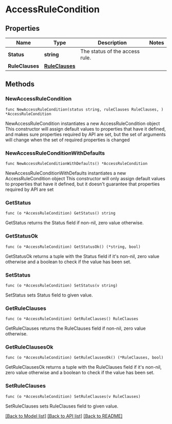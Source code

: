 # AccessRuleCondition

## Properties

Name | Type | Description | Notes
------------ | ------------- | ------------- | -------------
**Status** | **string** | The status of the access rule. | 
**RuleClauses** | [**RuleClauses**](RuleClauses.md) |  | 

## Methods

### NewAccessRuleCondition

`func NewAccessRuleCondition(status string, ruleClauses RuleClauses, ) *AccessRuleCondition`

NewAccessRuleCondition instantiates a new AccessRuleCondition object
This constructor will assign default values to properties that have it defined,
and makes sure properties required by API are set, but the set of arguments
will change when the set of required properties is changed

### NewAccessRuleConditionWithDefaults

`func NewAccessRuleConditionWithDefaults() *AccessRuleCondition`

NewAccessRuleConditionWithDefaults instantiates a new AccessRuleCondition object
This constructor will only assign default values to properties that have it defined,
but it doesn't guarantee that properties required by API are set

### GetStatus

`func (o *AccessRuleCondition) GetStatus() string`

GetStatus returns the Status field if non-nil, zero value otherwise.

### GetStatusOk

`func (o *AccessRuleCondition) GetStatusOk() (*string, bool)`

GetStatusOk returns a tuple with the Status field if it's non-nil, zero value otherwise
and a boolean to check if the value has been set.

### SetStatus

`func (o *AccessRuleCondition) SetStatus(v string)`

SetStatus sets Status field to given value.


### GetRuleClauses

`func (o *AccessRuleCondition) GetRuleClauses() RuleClauses`

GetRuleClauses returns the RuleClauses field if non-nil, zero value otherwise.

### GetRuleClausesOk

`func (o *AccessRuleCondition) GetRuleClausesOk() (*RuleClauses, bool)`

GetRuleClausesOk returns a tuple with the RuleClauses field if it's non-nil, zero value otherwise
and a boolean to check if the value has been set.

### SetRuleClauses

`func (o *AccessRuleCondition) SetRuleClauses(v RuleClauses)`

SetRuleClauses sets RuleClauses field to given value.



[[Back to Model list]](../README.md#documentation-for-models) [[Back to API list]](../README.md#documentation-for-api-endpoints) [[Back to README]](../README.md)


